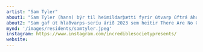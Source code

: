 ```yaml
---
artist: "Sam Tyler"
about1: "Sam Tyler (hann) býr til heimildarþætti fyrir útvarp úftrá áhuga hans á tónlist og sögur sem endurspegla upplifanir fólks sem hafa ekki fengið mikinn hljómgrunn. Sam er með aðsetur í London og hefur þaðan unnið fyrir fjölda útvarpsstöðva og hlaðvarpa."
about2: "Sam gaf út hlaðvarps-seríu árið 2023 sem heitir There Are No Greater Heroes, sem segir sögu sértrúarsveitarinnar Tony, Caro & John og frá undarlega tónlistarlífi þeirra. Sumarið 2024 sendir Sam frá sér aðra heimildarmyndaröð sína sem heitir Sonic Fields, podcast í sjö hlutum sem segir frá árslangri djúpköfun í sögu breskra tónlistarhátíða. Sam hittir skipuleggjendur og tónlistarunnendur og lærir um öflin sem hafa mótað söguna síðan seint á sjöunda áratugnum, áður en hann fer í svimandi sumarævintýri yfir hátíðir nútímans og reynir að finna sinn stað í þessu öllu, og nú á LungA."
mynd: '/images/residents/samtyler.jpeg'
instagram: https://www.instagram.com/incrediblesocietypresents/
website: 
---
```

